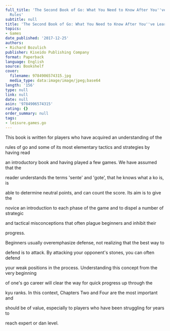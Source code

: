 ```yaml
---
full_title: 'The Second Book of Go: What You Need to Know After You''ve Learned the
  Rules'
subtitle: null
title: 'The Second Book of Go: What You Need to Know After You''ve Learned the Rules'
topics:
- Games
date_published: '2017-12-25'
authors:
- Richard Bozulich
publisher: Kiseido Publishing Company
format: Paperback
language: English
source: Bookshelf
cover:
  filename: 9784906574315.jpg
  media_type: data:image/image/jpeg;base64
length: '156'
type: null
link: null
date: null
asin: '9784906574315'
rating: {}
order_summary: null
tags:
- leisure.games.go
---
```

This book is written for players who have acquired an understanding of the

rules of go and some of its most elementary tactics and strategies by having read

an introductory book and having played a few games. We have assumed that the

reader understands the terms 'sente' and 'gote', that he knows what a ko is, is

able to determine neutral points, and can count the score. Its aim is to give the

novice an introduction to each phase of the game and to dispel a number of strategic

and tactical misconceptions that often plague beginners and inhibit their

progress.

Beginners usually overemphasize defense, not realizing that the best way to

defend is to attack. By attacking your opponent's stones, you can often defend

your weak positions in the process. Understanding this concept from the very beginning

of one's go career will clear the way for quick progress up through the

kyu ranks. In this context, Chapters Two and Four are the most important and

should be of value, especially to players who have been struggling for years to

reach expert or dan level.

